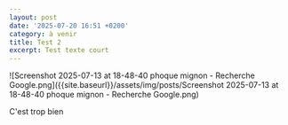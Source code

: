 ```yaml
---
layout: post
date: '2025-07-20 16:51 +0200'
category: à venir
title: Test 2
excerpt: Test texte court
---
```

![Screenshot 2025-07-13 at 18-48-40 phoque mignon - Recherche Google.png]({{site.baseurl}}/assets/img/posts/Screenshot 2025-07-13 at 18-48-40 phoque mignon - Recherche Google.png)


C'est trop bien